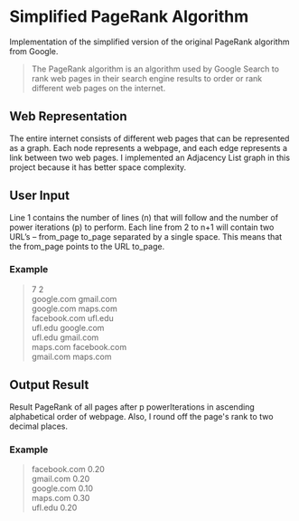 # Simplified PageRank Algorithm
Implementation of the simplified version of the original PageRank algorithm from Google. 
> The PageRank algorithm is an algorithm used by Google Search to rank web pages in their search engine results to order or rank different web pages on the internet.

## Web Representation
The entire internet consists of different web pages that can be represented as a graph. Each node represents a webpage, and each edge represents a link between two web pages. I implemented an Adjacency List graph in this project because it has better space complexity.

## User Input
Line 1 contains the number of lines (n) that will follow and the number of power iterations (p) to perform. Each line from 2 to n+1 will contain two URL’s – from_page to_page separated by a single space. This means that the from_page points to the URL to_page.

### Example
> 7 2 \
> google.com gmail.com \
> google.com maps.com \
> facebook.com ufl.edu \
> ufl.edu google.com \
> ufl.edu gmail.com \
> maps.com facebook.com \
> gmail.com maps.com

## Output Result
Result PageRank of all pages after p powerIterations in ascending alphabetical order of webpage. Also, I round off the page's rank to two decimal places.

### Example
> facebook.com 0.20 \
> gmail.com 0.20 \
> google.com 0.10 \
> maps.com 0.30 \
> ufl.edu 0.20
